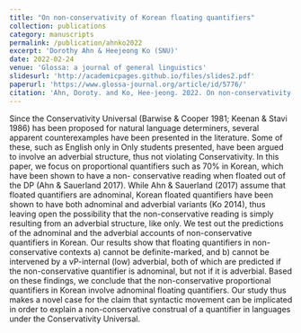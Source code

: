 ```yaml
---
title: "On non-conservativity of Korean floating quantifiers"
collection: publications
category: manuscripts
permalink: /publication/ahnko2022
excerpt: 'Dorothy Ahn & Heejeong Ko (SNU)'
date: 2022-02-24
venue: 'Glossa: a journal of general linguistics'
slidesurl: 'http://academicpages.github.io/files/slides2.pdf'
paperurl: 'https://www.glossa-journal.org/article/id/5776/'
citation: 'Ahn, Doroty. and Ko, Hee-jeong. 2022. On non-conservativity of Korean floating quantifiers. Glossa: a journal of general linguistics, 7(1).'
---
```


Since the Conservativity Universal (Barwise & Cooper 1981; Keenan & Stavi 1986) has been proposed for natural language determiners, several apparent counterexamples have been presented in the literature. Some of these, such as English only in Only students presented, have been argued to involve an adverbial structure, thus not violating Conservativity. In this paper, we focus on proportional quantifiers such as 70% in Korean, which have been shown to have a non- conservative reading when floated out of the DP (Ahn & Sauerland 2017). While Ahn & Sauerland (2017) assume that floated quantifiers are adnominal, Korean floated quantifiers have been shown to have both adnominal and adverbial variants (Ko 2014), thus leaving open the possibility that the non-conservative reading is simply resulting from an adverbial structure, like only. We test out the predictions of the adnominal and the adverbial accounts of non-conservative quantifiers in Korean. Our results show that floating quantifiers in non-conservative contexts a) cannot be definite-marked, and b) cannot be intervened by a vP-internal (low) adverbial, both of which are predicted if the non-conservative quantifier is adnominal, but not if it is adverbial. Based on these findings, we conclude that the non-conservative proportional quantifiers in Korean involve adnominal floating quantifiers. Our study thus makes a novel case for the claim that syntactic movement can be implicated in order to explain a non-conservative construal of a quantifier in languages under the Conservativity Universal.
